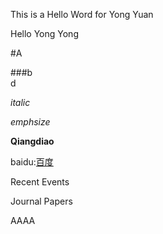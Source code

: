 This is a Hello Word for Yong Yuan

Hello Yong Yong

#A

###b <br> d


*italic*

_emphsize_


**Qiangdiao**

baidu:[百度](https://www.baidu.com)

Recent Events




Journal Papers


AAAA
